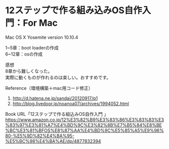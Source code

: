 # 12ステップで作る組み込みOS自作入門：For Mac
Mac OS X Yosemite version 10.10.4  

1~5章：boot loaderの作成  
6~12章：osの作成  

感想  
8章から難しくなった。  
実際に動くものが作れるのは楽しい。おすすめです。　　

Reference（環境構築＋mac用コード修正）  
1. http://d.hatena.ne.jp/sandai/20120917/p1  
2. http://blog.livedoor.jp/noanoa07/archives/1994052.html  

Book URL「12ステップで作る組込みOS自作入門 」  
https://www.amazon.co.jp/12%E3%82%B9%E3%83%86%E3%83%83%E3%83%97%E3%81%A7%E4%BD%9C%E3%82%8B%E7%B5%84%E8%BE%BC%E3%81%BFOS%E8%87%AA%E4%BD%9C%E5%85%A5%E9%96%80-%E5%9D%82%E4%BA%95-%E5%BC%98%E4%BA%AE/dp/4877832394


